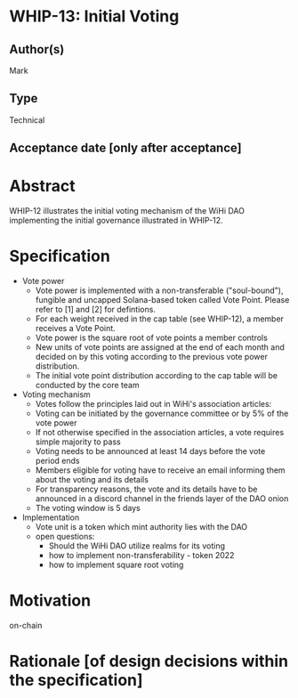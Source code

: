 # WHIP-13: Initial Voting

## Author(s)
Mark

## Type
Technical

## Acceptance date [only after acceptance]

# Abstract 
WHIP-12 illustrates the initial voting mechanism of the WiHi DAO implementing the initial governance illustrated in WHIP-12.

# Specification 
- Vote power 
    - Vote power is implemented with a non-transferable ("soul-bound"), fungible and uncapped Solana-based token called Vote Point. Please refer to [1] and [2] for defintions. 
    - For each weight received in the cap table (see WHIP-12), a member receives a Vote Point. 
    - Vote power is the square root of vote points a member controls
    - New units of vote points are assigned at the end of each month and decided on by this voting according to the previous vote power distribution. 
    - The initial vote point distribution according to the cap table will be conducted by the core team
- Voting mechanism 
    - Votes follow the principles laid out in WiHi's association articles:
    - Voting can be initiated by the governance committee or by 5% of the vote power
    - If not otherwise specified in the association articles, a vote requires simple majority to pass
    - Voting needs to be announced at least 14 days before the vote period ends
    - Members eligible for voting have to receive an email informing them about the voting and its details
    - For transparency reasons, the vote and its details have to be announced in a discord channel in the friends layer of the DAO onion
    - The voting window is 5 days
- Implementation
    - Vote unit is a token which mint authority lies with the DAO
    - open questions:
        - Should the WiHi DAO utilize realms for its voting
        - how to implement non-transferability - token 2022
        - how to implement square root voting 

# Motivation 
on-chain 

# Rationale [of design decisions within the specification]